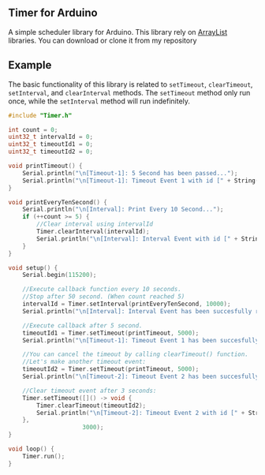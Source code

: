 ## Timer for Arduino
A simple scheduler library for Arduino. This library rely on [ArrayList](https://github.com/wachidsusilo/ArrayList) libraries. You can download or clone it from my repository

## Example
The basic functionality of this library is related to `setTimeout`, `clearTimeout`, `setInterval`, and `clearInterval` methods. The `setTimeout` method only run once, while the `setInterval` method will run indefinitely.
```c++
#include "Timer.h"

int count = 0;
uint32_t intervalId = 0;
uint32_t timeoutId1 = 0;
uint32_t timeoutId2 = 0;

void printTimeout() {
    Serial.println("\n[Timeout-1]: 5 Second has been passed...");
    Serial.println("\n[Timeout-1]: Timeout Event 1 with id [" + String(timeoutId1) + "] has been finished.");
}

void printEveryTenSecond() {
    Serial.println("\n[Interval]: Print Every 10 Second...");
    if (++count >= 5) {
        //Clear interval using intervalId
        Timer.clearInterval(intervalId);
        Serial.println("\n[Interval]: Interval Event with id [" + String(intervalId) + "] has been cancelled.");
    }
}

void setup() {
    Serial.begin(115200);

    //Execute callback function every 10 seconds.
    //Stop after 50 second. (When count reached 5)
    intervalId = Timer.setInterval(printEveryTenSecond, 10000);
    Serial.println("\n[Interval]: Interval Event has been succesfully registered with id [" + String(intervalId) + "]");

    //Execute callback after 5 second.
    timeoutId1 = Timer.setTimeout(printTimeout, 5000);
    Serial.println("\n[Timeout-1]: Timeout Event 1 has been succesfully registered with id [" + String(timeoutId1) + "]");

    //You can cancel the timeout by calling clearTimeout() function.
    //Let's make another timeout event:
    timeoutId2 = Timer.setTimeout(printTimeout, 5000);
    Serial.println("\n[Timeout-2]: Timeout Event 2 has been succesfully registered with id [" + String(timeoutId2) + "]");

    //Clear timeout event after 3 seconds:
    Timer.setTimeout([]() -> void {
        Timer.clearTimeout(timeoutId2);
        Serial.println("\n[Timeout-2]: Timeout Event 2 with id [" + String(timeoutId2) + "] has been cancelled.");
    },
                     3000);
}

void loop() {
    Timer.run();
}
```
